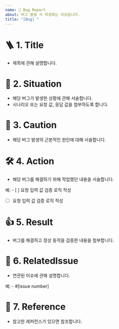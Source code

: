 ```yaml
---
name: 🐞 Bug Report
about: 버그 발생 시 작성하는 이슈입니다.
title: "[Bug] "
---
```


# 🪜 1. Title

- 제목에 관해 설명합니다.

# 🛟 2. Situation

- 해당 버그가 발생한 상황에 관해 서술합니다.
- 시나리오 또는 요청 값, 응답 값을 첨부하도록 합니다.

# 🌋 3. Caution

- 해당 버그 발생의 근본적인 원인에 대해 서술합니다.

# 🛠️ 4. Action

- 해당 버그를 해결하기 위해 작업했던 내용을 서술합니다.

예: - [ ] 요청 입력 값 검증 로직 작성

- [ ] 요청 입력 값 검증 로직 작성

# 👍 5. Result

- 버그를 해결하고 정상 동작을 검증한 내용을 첨부합니다.

# 📌 6. RelatedIssue

- 연관된 이슈에 관해 설명합니다.

예: - #[issue number]

# 🔗 7. Reference

- 참고한 레퍼런스가 있으면 참조합니다.
